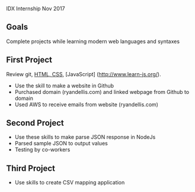 IDX Internship Nov 2017

## Goals
Complete projects while learning modern web languages and syntaxes

## First Project

Review git, [HTML, CSS](http://marksheet.io), [JavaScript] (http://www.learn-js.org/).
* Use the skill to make a website in Github
* Purchased domain (ryandellis.com) and linked webpage from Github to domain
* Used AWS to receive emails from website (ryandellis.com)


## Second Project
* Use these skills to make parse JSON response in NodeJs
* Parsed sample JSON to output values
* Testing by co-workers

## Third Project
* Use skills to create CSV mapping application
